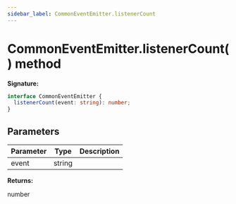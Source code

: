 ```yaml
---
sidebar_label: CommonEventEmitter.listenerCount
---
```


# CommonEventEmitter.listenerCount() method

**Signature:**

```typescript
interface CommonEventEmitter {
  listenerCount(event: string): number;
}
```

## Parameters

| Parameter | Type   | Description |
| --------- | ------ | ----------- |
| event     | string |             |

**Returns:**

number
